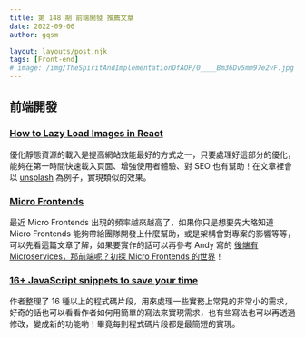 ```yaml
---
title: 第 148 期 前端開發 推薦文章
date: 2022-09-06
author: gqsm

layout: layouts/post.njk
tags: [Front-end]
# image: /img/TheSpiritAndImplementationOfAOP/0____Bm36Dv5mm97e2vF.jpg
---
```


## 前端開發
<!-- summary -->

### [How to Lazy Load Images in React](https://www.freecodecamp.org/news/how-to-lazy-load-images-in-react/)

優化靜態資源的載入是提高網站效能最好的方式之一，只要處理好這部分的優化，能夠在第一時間快速載入頁面、增強使用者體驗、對 SEO 也有幫助！在文章裡會以 [unsplash](https://unsplash.com/) 為例子，實現類似的效果。

<!-- summary -->

### [Micro Frontends](https://scanskill.com/frontend/micro-frontends/)

最近 Micro Frontends 出現的頻率越來越高了，如果你只是想要先大略知道 Micro Frontends 能夠帶給團隊開發上什麼幫助，或是架構會對專案的影響等等，可以先看這篇文章了解，如果要實作的話可以再參考 Andy 寫的 [後端有 Microservices，那前端呢？初探 Micro Frontends 的世界](https://medium.com/starbugs/%E5%BE%8C%E7%AB%AF%E6%9C%89-microservices-%E9%82%A3%E5%89%8D%E7%AB%AF%E5%91%A2-%E5%88%9D%E6%8E%A2-micro-frontends-%E7%9A%84%E4%B8%96%E7%95%8C-e3c5a4f21798)！

### [16+ JavaScript snippets to save your time](https://devdojo.com/posandu/16-javascript-snippets-to-save-your-time)

作者整理了 16 種以上的程式碼片段，用來處理一些實務上常見的非常小的需求，好奇的話也可以看看作者如何用簡單的寫法來實現需求，也有些寫法也可以再透過修改，變成新的功能喲！畢竟每則程式碼片段都是最簡短的實現。


